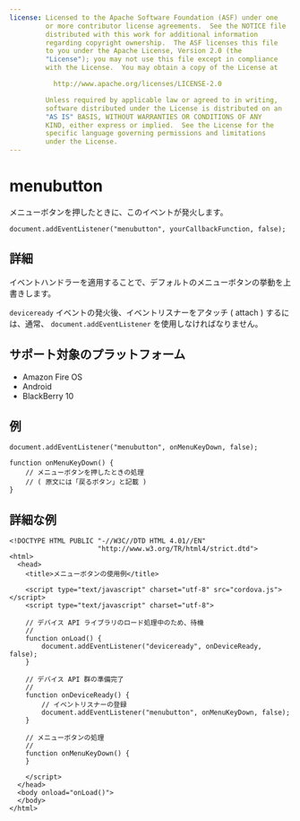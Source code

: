 ```yaml
---
license: Licensed to the Apache Software Foundation (ASF) under one
         or more contributor license agreements.  See the NOTICE file
         distributed with this work for additional information
         regarding copyright ownership.  The ASF licenses this file
         to you under the Apache License, Version 2.0 (the
         "License"); you may not use this file except in compliance
         with the License.  You may obtain a copy of the License at

           http://www.apache.org/licenses/LICENSE-2.0

         Unless required by applicable law or agreed to in writing,
         software distributed under the License is distributed on an
         "AS IS" BASIS, WITHOUT WARRANTIES OR CONDITIONS OF ANY
         KIND, either express or implied.  See the License for the
         specific language governing permissions and limitations
         under the License.
---
```


# menubutton

メニューボタンを押したときに、このイベントが発火します。

    document.addEventListener("menubutton", yourCallbackFunction, false);

## 詳細

イベントハンドラーを適用することで、デフォルトのメニューボタンの挙動を上書きします。

`deviceready` イベントの発火後、イベントリスナーをアタッチ ( attach ) するには、通常、 `document.addEventListener` を使用しなければなりません。

## サポート対象のプラットフォーム

- Amazon Fire OS
- Android
- BlackBerry 10

## 例

    document.addEventListener("menubutton", onMenuKeyDown, false);

    function onMenuKeyDown() {
        // メニューボタンを押したときの処理
        // ( 原文には「戻るボタン」と記載 )
    }

## 詳細な例

    <!DOCTYPE HTML PUBLIC "-//W3C//DTD HTML 4.01//EN"
                          "http://www.w3.org/TR/html4/strict.dtd">
    <html>
      <head>
        <title>メニューボタンの使用例</title>

        <script type="text/javascript" charset="utf-8" src="cordova.js"></script>
        <script type="text/javascript" charset="utf-8">

        // デバイス API ライブラリのロード処理中のため、待機
        //
        function onLoad() {
            document.addEventListener("deviceready", onDeviceReady, false);
        }

        // デバイス API 群の準備完了
        //
        function onDeviceReady() {
            // イベントリスナーの登録
            document.addEventListener("menubutton", onMenuKeyDown, false);
        }

        // メニューボタンの処理
        //
        function onMenuKeyDown() {
        }

        </script>
      </head>
      <body onload="onLoad()">
      </body>
    </html>
